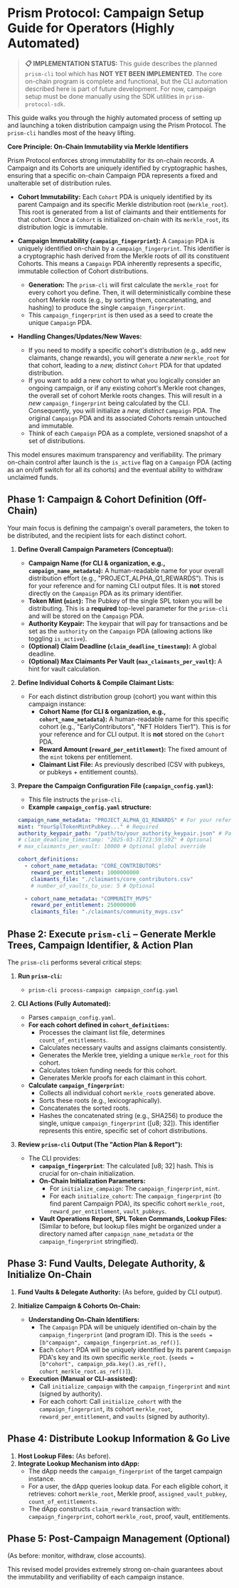 # Prism Protocol: Campaign Setup Guide for Operators (Highly Automated)

> **📋 IMPLEMENTATION STATUS:** This guide describes the planned `prism-cli` tool which has **NOT YET BEEN IMPLEMENTED**. The core on-chain program is complete and functional, but the CLI automation described here is part of future development. For now, campaign setup must be done manually using the SDK utilities in `prism-protocol-sdk`.

This guide walks you through the highly automated process of setting up and launching a token distribution campaign using the Prism Protocol. The `prism-cli` handles most of the heavy lifting.

**Core Principle: On-Chain Immutability via Merkle Identifiers**

Prism Protocol enforces strong immutability for its on-chain records. A Campaign and its Cohorts are uniquely identified by cryptographic hashes, ensuring that a specific on-chain Campaign PDA represents a fixed and unalterable set of distribution rules.

*   **Cohort Immutability:** Each `Cohort` PDA is uniquely identified by its parent Campaign and its specific Merkle distribution root (`merkle_root`). This root is generated from a list of claimants and their entitlements for that cohort. Once a `Cohort` is initialized on-chain with its `merkle_root`, its distribution logic is immutable.

*   **Campaign Immutability (`campaign_fingerprint`):** A `Campaign` PDA is uniquely identified on-chain by a `campaign_fingerprint`. This identifier is a cryptographic hash derived from the Merkle roots of *all* its constituent Cohorts. This means a `Campaign` PDA inherently represents a specific, immutable collection of Cohort distributions. 
    *   **Generation:** The `prism-cli` will first calculate the `merkle_root` for every cohort you define. Then, it will deterministically combine these cohort Merkle roots (e.g., by sorting them, concatenating, and hashing) to produce the single `campaign_fingerprint`.
    *   This `campaign_fingerprint` is then used as a seed to create the unique `Campaign` PDA.

*   **Handling Changes/Updates/New Waves:** 
    *   If you need to modify a specific cohort's distribution (e.g., add new claimants, change rewards), you will generate a *new* `merkle_root` for that cohort, leading to a *new, distinct* `Cohort` PDA for that updated distribution.
    *   If you want to add a new cohort to what you logically consider an ongoing campaign, or if any existing cohort's Merkle root changes, the overall set of cohort Merkle roots changes. This will result in a *new* `campaign_fingerprint` being calculated by the CLI. Consequently, you will initialize a *new, distinct* `Campaign` PDA. The original `Campaign` PDA and its associated Cohorts remain untouched and immutable.
    *   Think of each `Campaign` PDA as a complete, versioned snapshot of a set of distributions.

This model ensures maximum transparency and verifiability. The primary on-chain control after launch is the `is_active` flag on a `Campaign` PDA (acting as an on/off switch for all its cohorts) and the eventual ability to withdraw unclaimed funds.

## Phase 1: Campaign & Cohort Definition (Off-Chain)

Your main focus is defining the campaign's overall parameters, the token to be distributed, and the recipient lists for each distinct cohort.

1.  **Define Overall Campaign Parameters (Conceptual):**
    *   **Campaign Name (for CLI & organization, e.g., `campaign_name_metadata`):** A human-readable name for your overall distribution effort (e.g., "PROJECT_ALPHA_Q1_REWARDS"). This is for your reference and for naming CLI output files. It is **not** stored directly on the `Campaign` PDA as its primary identifier.
    *   **Token Mint (`mint`):** The Pubkey of the single SPL token you will be distributing. This is a **required** top-level parameter for the `prism-cli` and will be stored on the `Campaign` PDA.
    *   **Authority Keypair:** The keypair that will pay for transactions and be set as the `authority` on the `Campaign` PDA (allowing actions like toggling `is_active`).
    *   **(Optional) Claim Deadline (`claim_deadline_timestamp`):** A global deadline.
    *   **(Optional) Max Claimants Per Vault (`max_claimants_per_vault`):** A hint for vault calculation.

2.  **Define Individual Cohorts & Compile Claimant Lists:**
    *   For each distinct distribution group (cohort) you want within this campaign instance:
        *   **Cohort Name (for CLI & organization, e.g., `cohort_name_metadata`):** A human-readable name for this specific cohort (e.g., "EarlyContributors", "NFT Holders Tier1"). This is for your reference and for CLI output. It is **not** stored on the `Cohort` PDA.
        *   **Reward Amount (`reward_per_entitlement`):** The fixed amount of the `mint` tokens per entitlement.
        *   **Claimant List File:** As previously described (CSV with pubkeys, or pubkeys + entitlement counts).

3.  **Prepare the Campaign Configuration File (`campaign_config.yaml`):**
    *   This file instructs the `prism-cli`.
    *   **Example `campaign_config.yaml` structure:**
      ```yaml
      campaign_name_metadata: "PROJECT_ALPHA_Q1_REWARDS" # For your reference & CLI output
      mint: "YourSplTokenMintPubkey..." # Required
      authority_keypair_path: "/path/to/your_authority_keypair.json" # Path to the authority keypair
      # claim_deadline_timestamp: "2025-03-31T23:59:59Z" # Optional
      # max_claimants_per_vault: 10000 # Optional global override

      cohort_definitions:
        - cohort_name_metadata: "CORE_CONTRIBUTORS"
          reward_per_entitlement: 1000000000 
          claimants_file: "./claimants/core_contributors.csv"
          # number_of_vaults_to_use: 5 # Optional

        - cohort_name_metadata: "COMMUNITY_MVPS"
          reward_per_entitlement: 250000000
          claimants_file: "./claimants/community_mvps.csv"
      ```

## Phase 2: Execute `prism-cli` – Generate Merkle Trees, Campaign Identifier, & Action Plan

The `prism-cli` performs several critical steps:

1.  **Run `prism-cli`:**
    *   `prism-cli process-campaign campaign_config.yaml`

2.  **CLI Actions (Fully Automated):**
    *   Parses `campaign_config.yaml`.
    *   **For each cohort defined in `cohort_definitions`:**
        *   Processes the claimant list file, determines `count_of_entitlements`.
        *   Calculates necessary vaults and assigns claimants consistently.
        *   Generates the Merkle tree, yielding a unique `merkle_root` for this cohort.
        *   Calculates token funding needs for this cohort.
        *   Generates Merkle proofs for each claimant in this cohort.
    *   **Calculate `campaign_fingerprint`:**
        *   Collects all individual cohort `merkle_root`s generated above.
        *   Sorts these roots (e.g., lexicographically).
        *   Concatenates the sorted roots.
        *   Hashes the concatenated string (e.g., SHA256) to produce the single, unique `campaign_fingerprint` ([u8; 32]). This identifier represents this entire, specific set of cohort distributions.

3.  **Review `prism-cli` Output (The "Action Plan & Report"):**
    *   The CLI provides:
        *   **`campaign_fingerprint`**: The calculated [u8; 32] hash. This is crucial for on-chain initialization.
        *   **On-Chain Initialization Parameters:**
            *   For `initialize_campaign`: The `campaign_fingerprint`, `mint`.
            *   For each `initialize_cohort`: The `campaign_fingerprint` (to find parent Campaign PDA), its specific cohort `merkle_root`, `reward_per_entitlement`, `vault_pubkeys`.
        *   **Vault Operations Report, SPL Token Commands, Lookup Files:** (Similar to before, but lookup files might be organized under a directory named after `campaign_name_metadata` or the `campaign_fingerprint` stringified).

## Phase 3: Fund Vaults, Delegate Authority, & Initialize On-Chain

1.  **Fund Vaults & Delegate Authority:** (As before, guided by CLI output).

2.  **Initialize Campaign & Cohorts On-Chain:**
    *   **Understanding On-Chain Identifiers:**
        *   The `Campaign` PDA will be uniquely identified on-chain by the `campaign_fingerprint` (and program ID). This is the `seeds = [b"campaign", campaign_fingerprint.as_ref()]`.
        *   Each `Cohort` PDA will be uniquely identified by its parent `Campaign` PDA's key and its own specific `merkle_root`. (`seeds = [b"cohort", campaign_pda.key().as_ref(), cohort_merkle_root.as_ref()]`).
    *   **Execution (Manual or CLI-assisted):**
        *   Call `initialize_campaign` with the `campaign_fingerprint` and `mint` (signed by authority).
        *   For each cohort: Call `initialize_cohort` with the `campaign_fingerprint`, its cohort `merkle_root`, `reward_per_entitlement`, and `vaults` (signed by authority).

## Phase 4: Distribute Lookup Information & Go Live

1.  **Host Lookup Files:** (As before).
2.  **Integrate Lookup Mechanism into dApp:**
    *   The dApp needs the `campaign_fingerprint` of the target campaign instance.
    *   For a user, the dApp queries lookup data. For each eligible cohort, it retrieves: cohort `merkle_root`, Merkle proof, `assigned_vault_pubkey`, `count_of_entitlements`.
    *   The dApp constructs `claim_reward` transaction with: `campaign_fingerprint`, cohort `merkle_root`, proof, vault, entitlements.

## Phase 5: Post-Campaign Management (Optional)

(As before: monitor, withdraw, close accounts).

This revised model provides extremely strong on-chain guarantees about the immutability and verifiability of each campaign instance.
